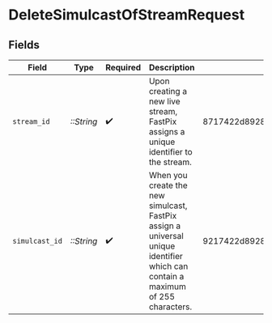 # DeleteSimulcastOfStreamRequest


## Fields

| Field                                                                                                                          | Type                                                                                                                           | Required                                                                                                                       | Description                                                                                                                    | Example                                                                                                                        |
| ------------------------------------------------------------------------------------------------------------------------------ | ------------------------------------------------------------------------------------------------------------------------------ | ------------------------------------------------------------------------------------------------------------------------------ | ------------------------------------------------------------------------------------------------------------------------------ | ------------------------------------------------------------------------------------------------------------------------------ |
| `stream_id`                                                                                                                    | *::String*                                                                                                                     | :heavy_check_mark:                                                                                                             | Upon creating a new live stream, FastPix assigns a unique identifier to the stream.                                            | 8717422d89288ad5958d4a86e9afe2a2                                                                                               |
| `simulcast_id`                                                                                                                 | *::String*                                                                                                                     | :heavy_check_mark:                                                                                                             | When you create the new simulcast, FastPix assign a universal unique identifier which can contain a maximum of 255 characters. | 9217422d89288ad5958d4a86e9afe2a1                                                                                               |